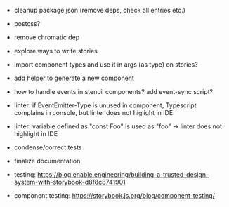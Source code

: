 - cleanup package.json (remove deps, check all entries etc.)
- postcss?
- remove chromatic dep
- explore ways to write stories
- import component types and use it in args (as type) on stories?
- add helper to generate a new component
- how to handle events in stencil components? add event-sync script?
- linter: if EventEmitter-Type is unused in component, Typescript complains in console, but linter does not higlight in IDE
- linter: variable defined as "const Foo" is used as "foo" -> linter does not highlight in IDE
- condense/correct tests
- finalize documentation

- testing: https://blog.enable.engineering/building-a-trusted-design-system-with-storybook-d8f8c8741901
- component testing: https://storybook.js.org/blog/component-testing/
